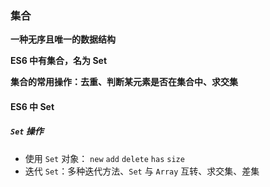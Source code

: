 ### 集合

**一种无序且唯一的数据结构**

**ES6 中有集合，名为 Set**

**集合的常用操作：去重、判断某元素是否在集合中、求交集**

#### ES6 中 Set

##### `Set` 操作

- 使用 `Set` 对象： `new` `add` `delete` `has` `size`
- 迭代 `Set`：多种迭代方法、`Set` 与 `Array` 互转、求交集、差集

